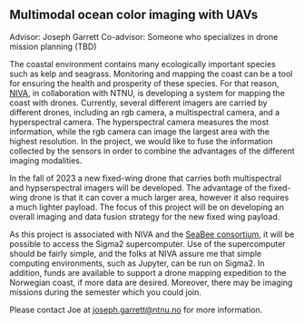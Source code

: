 Multimodal ocean color imaging with UAVs
--
Advisor: Joseph Garrett
Co-advisor: Someone who specializes in drone mission planning (TBD)

The coastal environment contains many ecologically important species such as kelp and seagrass. Monitoring and mapping the coast can be a tool for ensuring the health and prosperity of these species. For that reason, [NIVA](https://www.niva.no/), in collaboration with NTNU, is developing a system for mapping the coast with drones. Currently, several different imagers are carried by different drones, including an rgb camera, a multispectral camera, and a hyperspectral camera. The hyperspectral camera measures the most information, while the rgb camera can image the largest area with the highest resolution. In the project, we would like to fuse the information collected by the sensors in order to combine the advantages of the different imaging modalities. 

In the fall of 2023 a new fixed-wing drone that carries both multispectral and hypserspectral imagers will be developed. The advantage of the fixed-wing drone is that it can cover a much larger area, however it also requires a much lighter payload. The focus of this project will be on developing an overall imaging and data fusion strategy for the new fixed wing payload. 

As this project is associated with NIVA and the [SeaBee consortium](https://seabee.no/), it will be possible to access the Sigma2 supercomputer. Use of the supercomputer should be fairly simple, and the folks at NIVA assure me that simple computing environments, such as Jupyter, can be run on Sigma2. In addition, funds are available to support a drone mapping expedition to the Norwegian coast, if more data are desired. Moreover, there may be imaging missions during the semester which you could join. 

Please contact Joe at joseph.garrett@ntnu.no for more information. 
